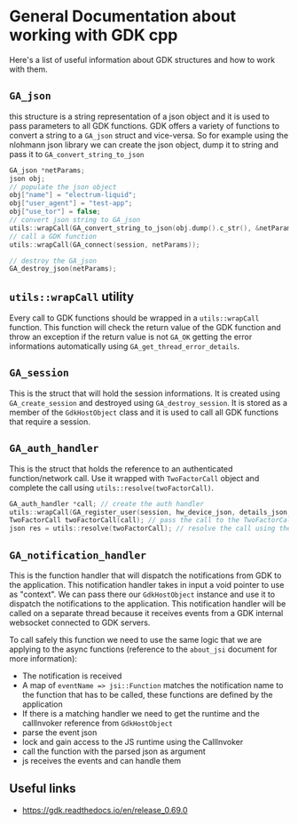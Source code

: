 # General Documentation about working with GDK cpp
Here's a list of useful information about GDK structures and how to work with them.

## `GA_json`
this structure is a string representation of a json object and it is used to pass parameters to all GDK functions.
GDK offers a variety of functions to convert a string to a `GA_json` struct and vice-versa.
So for example using the nlohmann json library we can create the json object, dump it to string and pass it to `GA_convert_string_to_json`

```cpp
GA_json *netParams;
json obj;
// populate the json object
obj["name"] = "electrum-liquid";
obj["user_agent"] = "test-app";
obj["use_tor"] = false;
// convert json string to GA_json
utils::wrapCall(GA_convert_string_to_json(obj.dump().c_str(), &netParams));
// call a GDK function
utils::wrapCall(GA_connect(session, netParams));

// destroy the GA_json
GA_destroy_json(netParams);

```

## `utils::wrapCall` utility
Every call to GDK functions should be wrapped in a `utils::wrapCall` function. This function will check the return value of the GDK function and throw an exception if the return value is not `GA_OK` getting the error informations automatically using `GA_get_thread_error_details`.

## `GA_session`
This is the struct that will hold the session informations. It is created using `GA_create_session` and destroyed using `GA_destroy_session`.
It is stored as a member of the `GdkHostObject` class and it is used to call all GDK functions that require a session.

## `GA_auth_handler`
This is the struct that holds the reference to an authenticated function/network call. Use it wrapped with `TwoFactorCall` object and complete the call using `utils::resolve(twoFactorCall)`.

```cpp
GA_auth_handler *call; // create the auth handler
utils::wrapCall(GA_register_user(session, hw_device_json, details_json, &call)); // make the authenticated net call
TwoFactorCall twoFactorCall(call); // pass the call to the TwoFactorCall class
json res = utils::resolve(twoFactorCall); // resolve the call using the utility function

```

## `GA_notification_handler`
This is the function handler that will dispatch the notifications from GDK to the application.
This notification handler takes in input a void pointer to use as "context".
We can pass there our `GdkHostObject` instance and use it to dispatch the notifications to the application.
This notification handler will be called on a separate thread because it receives events from a GDK internal websocket connected to GDK servers.

To call safely this function we need to use the same logic that we are applying to the async functions (reference to the `about_jsi` document for more information):
- The notification is received
- A map of `eventName => jsi::Function` matches the notification name to the function that has to be called, these functions are defined by the application
- If there is a matching handler we need to get the runtime and the callInvoker reference from `GdkHostObject`
- parse the event json
- lock and gain access to the JS runtime using the CallInvoker
- call the function with the parsed json as argument
- js receives the events and can handle them

## Useful links
- https://gdk.readthedocs.io/en/release_0.69.0
